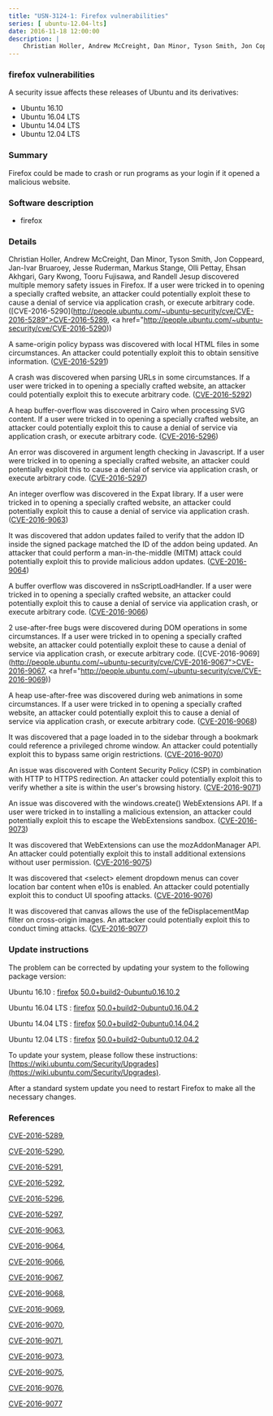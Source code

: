 ```yaml
---
title: "USN-3124-1: Firefox vulnerabilities"
series: [ ubuntu-12.04-lts]
date: 2016-11-18 12:00:00
description: |
    Christian Holler, Andrew McCreight, Dan Minor, Tyson Smith, Jon Coppeard, Jan-Ivar Bruaroey, Jesse Ruderman, Markus Stange, Olli Pettay, Ehsan Akhgari, Gary Kwong, Tooru Fujisawa, and Randell Jesup discovered multiple memory safety issues in Firefox. If a user were tricked in to opening a specially crafted website, an attacker could potentially exploit these to cause a denial of service via application crash, or execute arbitrary code. ([CVE-2016-5290](http://people.ubuntu.com/~ubuntu-security/cve/CVE-2016-5289">CVE-2016-5289</a>, <a href="http://people.ubuntu.com/~ubuntu-security/cve/CVE-2016-5290))
--- 
```

 
### firefox vulnerabilities

A security issue affects these releases of Ubuntu and its derivatives:

* Ubuntu 16.10
* Ubuntu 16.04 LTS
* Ubuntu 14.04 LTS
* Ubuntu 12.04 LTS

### Summary

Firefox could be made to crash or run programs as your login if it opened a malicious website.

### Software description

* firefox 

### Details

Christian Holler, Andrew McCreight, Dan Minor, Tyson Smith, Jon Coppeard, Jan-Ivar Bruaroey, Jesse Ruderman, Markus Stange, Olli Pettay, Ehsan Akhgari, Gary Kwong, Tooru Fujisawa, and Randell Jesup discovered multiple memory safety issues in Firefox. If a user were tricked in to opening a specially crafted website, an attacker could potentially exploit these to cause a denial of service via application crash, or execute arbitrary code. ([CVE-2016-5290](http://people.ubuntu.com/~ubuntu-security/cve/CVE-2016-5289">CVE-2016-5289</a>, <a href="http://people.ubuntu.com/~ubuntu-security/cve/CVE-2016-5290))

A same-origin policy bypass was discovered with local HTML files in some circumstances. An attacker could potentially exploit this to obtain sensitive information. ([CVE-2016-5291](http://people.ubuntu.com/~ubuntu-security/cve/CVE-2016-5291))

A crash was discovered when parsing URLs in some circumstances. If a user were tricked in to opening a specially crafted website, an attacker could potentially exploit this to execute arbitrary code. ([CVE-2016-5292](http://people.ubuntu.com/~ubuntu-security/cve/CVE-2016-5292))

A heap buffer-overflow was discovered in Cairo when processing SVG content. If a user were tricked in to opening a specially crafted website, an attacker could potentially exploit this to cause a denial of service via application crash, or execute arbitrary code. ([CVE-2016-5296](http://people.ubuntu.com/~ubuntu-security/cve/CVE-2016-5296))

An error was discovered in argument length checking in Javascript. If a user were tricked in to opening a specially crafted website, an attacker could potentially exploit this to cause a denial of service via application crash, or execute arbitrary code. ([CVE-2016-5297](http://people.ubuntu.com/~ubuntu-security/cve/CVE-2016-5297))

An integer overflow was discovered in the Expat library. If a user were tricked in to opening a specially crafted website, an attacker could potentially exploit this to cause a denial of service via application crash. ([CVE-2016-9063](http://people.ubuntu.com/~ubuntu-security/cve/CVE-2016-9063))

It was discovered that addon updates failed to verify that the addon ID inside the signed package matched the ID of the addon being updated. An attacker that could perform a man-in-the-middle (MITM) attack could potentially exploit this to provide malicious addon updates. ([CVE-2016-9064](http://people.ubuntu.com/~ubuntu-security/cve/CVE-2016-9064))

A buffer overflow was discovered in nsScriptLoadHandler. If a user were tricked in to opening a specially crafted website, an attacker could potentially exploit this to cause a denial of service via application crash, or execute arbitrary code. ([CVE-2016-9066](http://people.ubuntu.com/~ubuntu-security/cve/CVE-2016-9066))

2 use-after-free bugs were discovered during DOM operations in some circumstances. If a user were tricked in to opening a specially crafted website, an attacker could potentially exploit these to cause a denial of service via application crash, or execute arbitrary code. ([CVE-2016-9069](http://people.ubuntu.com/~ubuntu-security/cve/CVE-2016-9067">CVE-2016-9067</a>, <a href="http://people.ubuntu.com/~ubuntu-security/cve/CVE-2016-9069))

A heap use-after-free was discovered during web animations in some circumstances. If a user were tricked in to opening a specially crafted website, an attacker could potentially exploit this to cause a denial of service via application crash, or execute arbitrary code. ([CVE-2016-9068](http://people.ubuntu.com/~ubuntu-security/cve/CVE-2016-9068))

It was discovered that a page loaded in to the sidebar through a bookmark could reference a privileged chrome window. An attacker could potentially exploit this to bypass same origin restrictions. ([CVE-2016-9070](http://people.ubuntu.com/~ubuntu-security/cve/CVE-2016-9070))

An issue was discovered with Content Security Policy (CSP) in combination with HTTP to HTTPS redirection. An attacker could potentially exploit this to verify whether a site is within the user&#39;s browsing history. ([CVE-2016-9071](http://people.ubuntu.com/~ubuntu-security/cve/CVE-2016-9071))

An issue was discovered with the windows.create() WebExtensions API. If a user were tricked in to installing a malicious extension, an attacker could potentially exploit this to escape the WebExtensions sandbox. ([CVE-2016-9073](http://people.ubuntu.com/~ubuntu-security/cve/CVE-2016-9073))

It was discovered that WebExtensions can use the mozAddonManager API. An attacker could potentially exploit this to install additional extensions without user permission. ([CVE-2016-9075](http://people.ubuntu.com/~ubuntu-security/cve/CVE-2016-9075))

It was discovered that &lt;select&gt; element dropdown menus can cover location bar content when e10s is enabled. An attacker could potentially exploit this to conduct UI spoofing attacks. ([CVE-2016-9076](http://people.ubuntu.com/~ubuntu-security/cve/CVE-2016-9076))

It was discovered that canvas allows the use of the feDisplacementMap filter on cross-origin images. An attacker could potentially exploit this to conduct timing attacks. ([CVE-2016-9077](http://people.ubuntu.com/~ubuntu-security/cve/CVE-2016-9077)) 

### Update instructions

The problem can be corrected by updating your system to the following package version:

Ubuntu 16.10
 : [firefox](https://launchpad.net/ubuntu/+source/firefox) <span> [50.0+build2-0ubuntu0.16.10.2](https://launchpad.net/ubuntu/+source/firefox/50.0+build2-0ubuntu0.16.10.2) </span> 

Ubuntu 16.04 LTS
 : [firefox](https://launchpad.net/ubuntu/+source/firefox) <span> [50.0+build2-0ubuntu0.16.04.2](https://launchpad.net/ubuntu/+source/firefox/50.0+build2-0ubuntu0.16.04.2) </span> 

Ubuntu 14.04 LTS
 : [firefox](https://launchpad.net/ubuntu/+source/firefox) <span> [50.0+build2-0ubuntu0.14.04.2](https://launchpad.net/ubuntu/+source/firefox/50.0+build2-0ubuntu0.14.04.2) </span> 

Ubuntu 12.04 LTS
 : [firefox](https://launchpad.net/ubuntu/+source/firefox) <span> [50.0+build2-0ubuntu0.12.04.2](https://launchpad.net/ubuntu/+source/firefox/50.0+build2-0ubuntu0.12.04.2) </span> 

To update your system, please follow these instructions: [https://wiki.ubuntu.com/Security/Upgrades](https://wiki.ubuntu.com/Security/Upgrades).

After a standard system update you need to restart Firefox to make all the necessary changes. 

### References

 [CVE-2016-5289](http://people.ubuntu.com/~ubuntu-security/cve/CVE-2016-5289), 

 [CVE-2016-5290](http://people.ubuntu.com/~ubuntu-security/cve/CVE-2016-5290), 

 [CVE-2016-5291](http://people.ubuntu.com/~ubuntu-security/cve/CVE-2016-5291), 

 [CVE-2016-5292](http://people.ubuntu.com/~ubuntu-security/cve/CVE-2016-5292), 

 [CVE-2016-5296](http://people.ubuntu.com/~ubuntu-security/cve/CVE-2016-5296), 

 [CVE-2016-5297](http://people.ubuntu.com/~ubuntu-security/cve/CVE-2016-5297), 

 [CVE-2016-9063](http://people.ubuntu.com/~ubuntu-security/cve/CVE-2016-9063), 

 [CVE-2016-9064](http://people.ubuntu.com/~ubuntu-security/cve/CVE-2016-9064), 

 [CVE-2016-9066](http://people.ubuntu.com/~ubuntu-security/cve/CVE-2016-9066), 

 [CVE-2016-9067](http://people.ubuntu.com/~ubuntu-security/cve/CVE-2016-9067), 

 [CVE-2016-9068](http://people.ubuntu.com/~ubuntu-security/cve/CVE-2016-9068), 

 [CVE-2016-9069](http://people.ubuntu.com/~ubuntu-security/cve/CVE-2016-9069), 

 [CVE-2016-9070](http://people.ubuntu.com/~ubuntu-security/cve/CVE-2016-9070), 

 [CVE-2016-9071](http://people.ubuntu.com/~ubuntu-security/cve/CVE-2016-9071), 

 [CVE-2016-9073](http://people.ubuntu.com/~ubuntu-security/cve/CVE-2016-9073), 

 [CVE-2016-9075](http://people.ubuntu.com/~ubuntu-security/cve/CVE-2016-9075), 

 [CVE-2016-9076](http://people.ubuntu.com/~ubuntu-security/cve/CVE-2016-9076), 

 [CVE-2016-9077](http://people.ubuntu.com/~ubuntu-security/cve/CVE-2016-9077)
 
